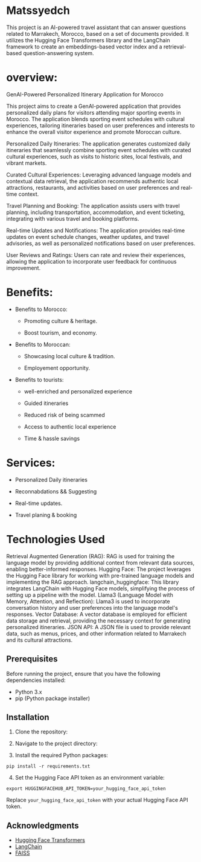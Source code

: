 # Matssyedch

This project is an AI-powered travel assistant that can answer questions related to Marrakech, Morocco, based on a set of documents provided. It utilizes the Hugging Face Transformers library and the LangChain framework to create an embeddings-based vector index and a retrieval-based question-answering system.


# overview: 

GenAI-Powered Personalized Itinerary Application for Morocco

This project aims to create a GenAI-powered application that provides personalized daily plans for visitors attending major sporting events in Morocco. The application blends sporting event schedules with cultural experiences, tailoring itineraries based on user preferences and interests to enhance the overall visitor experience and promote Moroccan culture.

Personalized Daily Itineraries: The application generates customized daily itineraries that seamlessly combine sporting event schedules with curated cultural experiences, such as visits to historic sites, local festivals, and vibrant markets.

Curated Cultural Experiences: Leveraging advanced language models and contextual data retrieval, the application recommends authentic local attractions, restaurants, and activities based on user preferences and real-time context.


Travel Planning and Booking: The application assists users with travel planning, including transportation, accommodation, and event ticketing, integrating with various travel and booking platforms.


Real-time Updates and Notifications: The application provides real-time updates on event schedule changes, weather updates, and travel advisories, as well as personalized notifications based on user preferences.


User Reviews and Ratings: Users can rate and review their experiences, allowing the application to incorporate user feedback for continuous improvement.

# Benefits:

* Benefits to Morocco:

    - Promoting culture & heritage.
        
    - Boost tourism, and economy.

* Benefits to Moroccan: 

    - Showcasing local culture & tradition.

    - Employement opportunity.

* Benefits to tourists:

    - well-enriched and personalized experience

    - Guided itineraries

    - Reduced risk of being scammed

    - Access to authentic local experience

    - Time & hassle savings

# Services:

- Personalized Daily itineraries

- Reconnabdations && Suggesting

- Real-time updates.

- Travel planing & booking


# Technologies Used

Retrieval Augmented Generation (RAG): RAG is used for training the language model by providing additional context from relevant data sources, enabling better-informed responses.
Hugging Face: The project leverages the Hugging Face library for working with pre-trained language models and implementing the RAG approach.
langchain_huggingface: This library integrates LangChain with Hugging Face models, simplifying the process of setting up a pipeline with the model.
Llama3 (Language Model with Memory, Attention, and Reflection): Llama3 is used to incorporate conversation history and user preferences into the language model's responses.
Vector Database: A vector database is employed for efficient data storage and retrieval, providing the necessary context for generating personalized itineraries.
JSON API: A JSON file is used to provide relevant data, such as menus, prices, and other information related to Marrakech and its cultural attractions.

## Prerequisites

Before running the project, ensure that you have the following dependencies installed:

- Python 3.x
- pip (Python package installer)

## Installation

1. Clone the repository:


2. Navigate to the project directory:


3. Install the required Python packages:

```
pip install -r requirements.txt
```

4. Set the Hugging Face API token as an environment variable:

```
export HUGGINGFACEHUB_API_TOKEN=your_hugging_face_api_token
```

Replace `your_hugging_face_api_token` with your actual Hugging Face API token.

## Acknowledgments

- [Hugging Face Transformers](https://huggingface.co/transformers/)
- [LangChain](https://github.com/hwchase17/langchain)
- [FAISS](https://github.com/facebookresearch/faiss)
